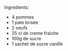 Ingredients:
* 4 pommes
* 1 pate brisée
* 2 oeufs
* 25 cl de creme fraiche
* 100g de sucre
* 1 sachet de sucre vanillé
